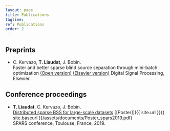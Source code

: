 ```yaml
---
layout: page
title: Publications
tagline:
ref: Publications
order: 2
---
```


## Preprints

* C. Kervazo, **T. Liaudat**, J. Bobin.  
    Faster and better sparse blind source separation through mini-batch optimization [(Open version)](https://hal.archives-ouvertes.fr/hal-02426991/) [(Elsevier version)](https://doi.org/10.1016/j.dsp.2020.102827)
    Digital Signal Processing, Elsevier.

## Conference proceedings

*  **T. Liaudat**, C. Kervazo, J. Bobin.  
    [Distributed sparse BSS for large-scale datasets](https://hal.archives-ouvertes.fr/hal-02088466/) [[Poster]]({{ site.url }}{{ site.baseurl }}/assets/documents/Poster_spars2019.pdf)  
    SPARS conference, Toulouse, France, 2019.
